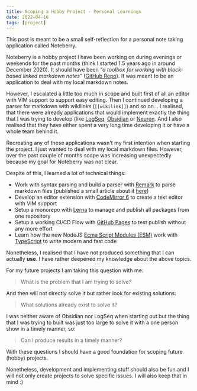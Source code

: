 ```yaml
---
title: Scoping a Hobby Project - Personal Learnings
date: 2022-04-16
tags: [project]
---
```



<p>This post is meant to be a small self-reflection for a personal note taking application called Noteberry.</p>
<p>Noteberry is a hobby project I have been working on during evenings or weekends for the past months (think I started 1.5 years ago in around December 2020). It should have been <em>"a toolbox for working with block-based linked markdown notes"</em> (<a aria-label-position="top" aria-label="https://github.com/marcoklein/noteberry" rel="noopener" class="external-link" href="https://github.com/marcoklein/noteberry" target="_blank">GitHub Repo</a>). It was meant to be an application to deal with my local markdown notes.</p>
<p>However, I escalated a little too much in scope and built first of all an editor with VIM support to support easy editing. Then I continued developing a parser for markdown with wikilinks (<code>[[wikilink]]</code>) and so on... I realised, that there were already applications that would implement exactly the thing that I was trying to develop (like <a aria-label-position="top" aria-label="http://logseq.com" rel="noopener" class="external-link" href="http://logseq.com" target="_blank">LogSeq</a>, <a aria-label-position="top" aria-label="http://obsidian.md" rel="noopener" class="external-link" href="http://obsidian.md" target="_blank">Obsidian</a> or <a aria-label-position="top" aria-label="https://github.com/srid/neuron" rel="noopener" class="external-link" href="https://github.com/srid/neuron" target="_blank">Neuron</a>. And I also realised that they have either spent a very long time developing it or have a whole team behind it.</p>
<p>Recreating any of these applications wasn't my first intention when starting the project. I just wanted to deal with my local markdown files. However, over the past couple of months scope was increasing unexpectedly because my goal for Noteberry was not clear.</p>
<p>Despite of this, I learned a lot of technical things:</p>
<ul>
<li>Work with syntax parsing and build a parser with <a aria-label-position="top" aria-label="https://remark.js.org/" rel="noopener" class="external-link" href="https://remark.js.org/" target="_blank">Remark</a> to parse markdown files (published a small article about it <a aria-label-position="top" aria-label="https://kleinprojects.com/linking-markdown-notes-with-typescript/" rel="noopener" class="external-link" href="https://kleinprojects.com/linking-markdown-notes-with-typescript/" target="_blank">here</a>)</li>
<li>Develop an editor extension with <a aria-label-position="top" aria-label="https://codemirror.net/6/" rel="noopener" class="external-link" href="https://codemirror.net/6/" target="_blank">CodeMirror 6</a> to create a text editor with VIM support</li>
<li>Setup a monorepo with <a aria-label-position="top" aria-label="https://lerna.js.org/" rel="noopener" class="external-link" href="https://lerna.js.org/" target="_blank">Lerna</a> to manage and publish all packages from one repository</li>
<li>Setup a working CI/CD Flow with <a aria-label-position="top" aria-label="https://pages.github.com/" rel="noopener" class="external-link" href="https://pages.github.com/" target="_blank">GitHub Pages</a> to test publish without any more effort</li>
<li>Learn how the new NodeJS <a aria-label-position="top" aria-label="https://nodejs.org/api/esm.html" rel="noopener" class="external-link" href="https://nodejs.org/api/esm.html" target="_blank">Ecma Script Modules (ESM)</a> work with <a aria-label-position="top" aria-label="https://www.typescriptlang.org/" rel="noopener" class="external-link" href="https://www.typescriptlang.org/" target="_blank">TypeScript</a> to write modern and fast code</li>
</ul>
<p>Nonetheless, I realised that I have not produced something that I can actually <strong>use</strong>. I have rather deepened my knowledge about the above topics.</p>
<p>For my future projects I am taking this question with me:</p>
<blockquote>
<p>What is the problem that I am trying to solve?</p>
</blockquote>
<p>And then will not directly solve it but rather look for existing solutions:</p>
<blockquote>
<p>What solutions already exist to solve it?</p>
</blockquote>
<p>I was neither aware of Obsidian nor LogSeq when starting out but the thing that I was trying to built was just too large to solve it with a one person show in a timely manner, so:</p>
<blockquote>
<p>Can I produce results in a timely manner?</p>
</blockquote>
<p>With these questions I should have a good foundation for scoping future (hobby) projects.</p>
<p>Nonetheless, development and implementing stuff should also be fun and I will not only create projects to solve specific issues. I will also keep that in mind :)</p>
    
